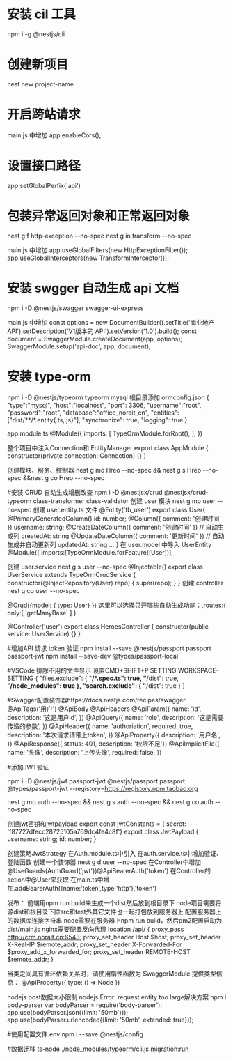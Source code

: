 # 安装 cil 工具
npm i -g @nestjs/cli

# 创建新项目
nest new project-name

# 开启跨站请求
main.js 中增加
app.enableCors();

# 设置接口路径
app.setGlobalPerfix('api')

# 包装异常返回对象和正常返回对象
nest g f http-exception --no-spec
nest g in transform --no-spec

main.js 中增加
app.useGlobalFilters(new HttpExceptionFilter());
app.useGlobalInterceptors(new TransformInterceptor());

# 安装 swgger 自动生成 api 文档
npm i -D @nestjs/swagger swagger-ui-express

main.js 中增加
const options = new DocumentBuilder().setTitle('商业地产 API').setDescription('V1版本的 API').setVersion('1.0').build();
const document = SwaggerModule.createDocument(app, options);
SwaggerModule.setup('api-doc', app, document);

# 安装 type-orm
npm i -D @nestjs/typeorm typeorm mysql
根目录添加 ormconfig.json
{
    "type":"mysql",
    "host":"localhost",
    "port": 3306,
    "username":"root",
    "password":"root",
    "database":"office_norait_cn",
    "entities": ["dist/**/*.entity{.ts,.js}"],
    "synchronize": true,
    "logging": true
}

app.module.ts
@Module({
  imports: [
    TypeOrmModule.forRoot(),
  ],
})

整个项目中注入Connection和 EntityManager
export class AppModule {
  constructor(private connection: Connection) {}
}

创建模块、服务、控制器
nest g mo Hreo --no-spec && nest g s Hreo --no-spec &&nest g co Hreo --no-spec


#安装 CRUD 自动生成增删改查
npm i -D @nestjsx/crud @nestjsx/crud-typeorm class-transformer class-validator
创建 user 模块
nest g mo user --no-spec
创建 user.entity.ts 文件
@Entity('tb_user')
export class User{
    @PrimaryGeneratedColumn()
    id: number;
    @Column({ comment: '创建时间' })
    username: string;
    @CreateDateColumn({ comment: '创建时间' })  // 自动生成列
    createdAt: string
    @UpdateDateColumn({ comment: '更新时间' })   // 自动生成并自动更新列
    updatedAt: string
...
}
在 user.model 中导入 UserEntity
@Module({
  imports:[TypeOrmModule.forFeature([User])],

创建 user.service
nest g s user --no-spec
@Injectable()
export class UserService extends TypeOrmCrudService<User> {
    constructor(@InjectRepository(User) repo) { super(repo); }
}
创建 controller
nest g co user --no-spec

@Crud({model: { type: User} })
这里可以选择只开哪些自动生成功能：,routes:{ only:[ 'getManyBase' ] }

@Controller('user')
export class HeroesController {
  constructor(public service: UserService) {}
}


#增加API 请求 token 验证
npm install --save @nestjs/passport passport passport-jwt
npm install --save-dev @types/passport-local


#VSCode 排除不用的文件显示
设置CMD+SHIFT+P  SETTING  WORKSPACE-SETTING
{
    "files.exclude": {
        "**/*.spec.ts": true,
        "**/dist": true,
        "**/node_modules": true
    },
    "search.exclude": {
        "**/dist": true
    }
}

#Swagger配置装饰器https://docs.nestjs.com/recipes/swagger
@ApiTags('用户')
@ApiBody
@ApiHeaders
@ApiParam({
        name: 'id',
        description: '这是用户id',
    })
@ApiQuery({
        name: 'role',
        description: '这是需要传递的参数',
    })
@ApiHeader({
        name: 'authoriation',
        required: true,
        description: '本次请求请带上token',
    })
@ApiProperty({
        description: '用户名',
    })
@ApiResponse({ status: 401, description: '权限不足'})
@ApiImplicitFile({
        name: '头像',
        description: '上传头像',
        required: false,
    })



#添加JWT验证

npm i -D @nestjs/jwt  passport-jwt @nestjs/passport passport @types/passport-jwt --registory=https://registory.npm.taobao.org

nest g mo auth --no-spec && nest g s auth --no-spec && nest g co auth --no-spec 

创建jwt密钥和jwtpayload
export const jwtConstants = { secret: 'f87727dfecc28725105a769dc4fe4c8f'}
export class JwtPayload { username: string; id: number; }

创建策略JwtStrategy
在Auth.module.ts中引入
在auth.service.ts中增加验证、登陆函数
创建一个装饰器
nest g d user --no-spec
在Controller中增加 @UseGuards(AuthGuard('jwt'))@ApiBearerAuth('token')
在Controller的action中@User来获取
在main.ts中增加.addBearerAuth({name:'token',type:'http'},'token')



发布：
前端用npm run build来生成一个dist然后放到根目录下
node项目需要将源dist和根目录下除src和test外其它文件也一起打包放到服务器上
配置服务器上的数据库连接字符串
node需要在服务器上npm run build，然后pm2配置启动为dist/main.js
nginx需要配置反向代理
    location /api/
    {
        proxy_pass http://crm.norait.cn:6543;
        proxy_set_header Host $host;
        proxy_set_header X-Real-IP $remote_addr;
        proxy_set_header X-Forwarded-For $proxy_add_x_forwarded_for;
        proxy_set_header REMOTE-HOST $remote_addr;
    }

当类之间具有循环依赖关系时，请使用惰性函数为 SwaggerModule 提供类型信息：
@ApiProperty({ type: () => Node })


nodejs post数据大小限制
nodejs Error: request entity too large解决方案
npm i body-parser
var bodyParser = require('body-parser');
app.use(bodyParser.json({limit: '50mb'}));
app.use(bodyParser.urlencoded({limit: '50mb', extended: true}));

#使用配置文件.env
npm i --save @nestjs/config


#数据迁移
ts-node ./node_modules/typeorm/cli.js migration:run


